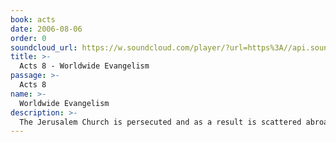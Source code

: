 ```yaml
---
book: acts
date: 2006-08-06
order: 0
soundcloud_url: https://w.soundcloud.com/player/?url=https%3A//api.soundcloud.com/tracks/
title: >-
  Acts 8 - Worldwide Evangelism
passage: >-
  Acts 8
name: >-
  Worldwide Evangelism
description: >-
  The Jerusalem Church is persecuted and as a result is scattered abroad. The believers give their witness to the risen Lord wherever they go and people are converted to Christianity. Philip ministers to an Ethiopian eunuch who is saved.
---
```


